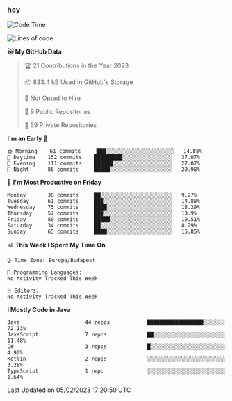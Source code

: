 ### hey

<!--START_SECTION:waka-->
![Code Time](http://img.shields.io/badge/Code%20Time-884%20hrs%2054%20mins-blue)

![Lines of code](https://img.shields.io/badge/From%20Hello%20World%20I%27ve%20Written-652%20Thousand%20lines%20of%20code-blue)

**🐱 My GitHub Data** 

> 🏆 21 Contributions in the Year 2023
 > 
> 📦 833.4 kB Used in GitHub's Storage 
 > 
> 🚫 Not Opted to Hire
 > 
> 📜 9 Public Repositories 
 > 
> 🔑 59 Private Repositories  
 > 
**I'm an Early 🐤** 

```text
🌞 Morning    61 commits     ███░░░░░░░░░░░░░░░░░░░░░░   14.88% 
🌆 Daytime    152 commits    █████████░░░░░░░░░░░░░░░░   37.07% 
🌃 Evening    111 commits    ██████░░░░░░░░░░░░░░░░░░░   27.07% 
🌙 Night      86 commits     █████░░░░░░░░░░░░░░░░░░░░   20.98%

```
📅 **I'm Most Productive on Friday** 

```text
Monday       38 commits     ██░░░░░░░░░░░░░░░░░░░░░░░   9.27% 
Tuesday      61 commits     ███░░░░░░░░░░░░░░░░░░░░░░   14.88% 
Wednesday    75 commits     ████░░░░░░░░░░░░░░░░░░░░░   18.29% 
Thursday     57 commits     ███░░░░░░░░░░░░░░░░░░░░░░   13.9% 
Friday       80 commits     █████░░░░░░░░░░░░░░░░░░░░   19.51% 
Saturday     34 commits     ██░░░░░░░░░░░░░░░░░░░░░░░   8.29% 
Sunday       65 commits     ████░░░░░░░░░░░░░░░░░░░░░   15.85%

```


📊 **This Week I Spent My Time On** 

```text
⌚︎ Time Zone: Europe/Budapest

💬 Programming Languages: 
No Activity Tracked This Week

🔥 Editors: 
No Activity Tracked This Week

```

**I Mostly Code in Java** 

```text
Java                     44 repos            ██████████████████░░░░░░░   72.13% 
JavaScript               7 repos             ██░░░░░░░░░░░░░░░░░░░░░░░   11.48% 
C#                       3 repos             █░░░░░░░░░░░░░░░░░░░░░░░░   4.92% 
Kotlin                   2 repos             ░░░░░░░░░░░░░░░░░░░░░░░░░   3.28% 
TypeScript               1 repo              ░░░░░░░░░░░░░░░░░░░░░░░░░   1.64%

```



 Last Updated on 05/02/2023 17:20:50 UTC
<!--END_SECTION:waka-->
